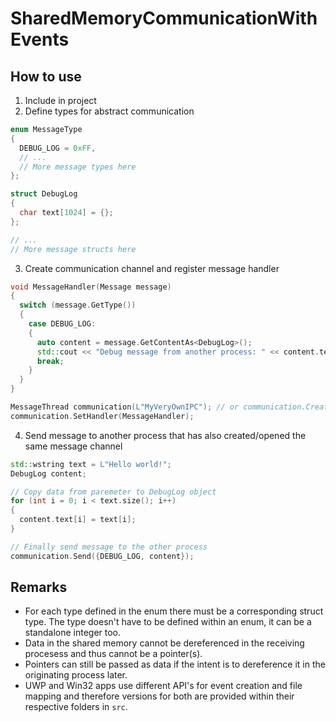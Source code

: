 # SharedMemoryCommunicationWithEvents

## How to use
1. Include in project
2. Define types for abstract communication

```c++
enum MessageType
{
  DEBUG_LOG = 0xFF,
  // ...
  // More message types here
};

struct DebugLog
{
  char text[1024] = {};
};

// ...
// More message structs here
```
3. Create communication channel and register message handler

```c++
void MessageHandler(Message message)
{
  switch (message.GetType())
  {
    case DEBUG_LOG:
    {
      auto content = message.GetContentAs<DebugLog>();
      std::cout << "Debug message from another process: " << content.text << std::endl;
      break;
    }
  }
}

MessageThread communication(L"MyVeryOwnIPC"); // or communication.CreateChannel(L"MyVeryOwnIPC");
communication.SetHandler(MessageHandler);
```

4. Send message to another process that has also created/opened the same message channel

```c++
std::wstring text = L"Hello world!";
DebugLog content;

// Copy data from paremeter to DebugLog object
for (int i = 0; i < text.size(); i++)
{
  content.text[i] = text[i];
}

// Finally send message to the other process
communication.Send({DEBUG_LOG, content});
```

## Remarks
- For each type defined in the enum there must be a corresponding struct type. The type doesn't have to be defined within an enum, it can be a standalone integer too.
- Data in the shared memory cannot be dereferenced in the receiving procesess and thus cannot be a pointer(s).
- Pointers can still be passed as data if the intent is to dereference it in the originating process later.
- UWP and Win32 apps use different API's for event creation and file mapping and therefore versions for both are provided within their respective folders in `src`.
